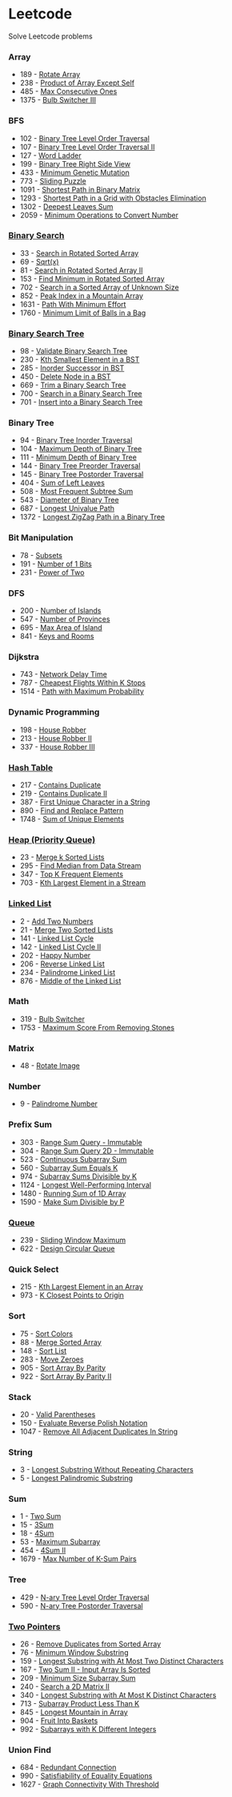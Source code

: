 # Leetcode

Solve Leetcode problems


### Array
- 189 - [Rotate Array](src/com/namanh/array/RotateArray.java)
- 238 - [Product of Array Except Self](src/com/namanh/array/ProductOfArrayExceptSelf.java)
- 485 - [Max Consecutive Ones](src/com/namanh/array/MaxConsecutiveOnes.java)
- 1375 - [Bulb Switcher III](src/com/namanh/array/BulbSwitcherIII.java)

### BFS
- 102 - [Binary Tree Level Order Traversal](src/com/namanh/bfs/BinaryTreeLevelOrderTraversal.java)
- 107 - [Binary Tree Level Order Traversal II](src/com/namanh/bfs/BinaryTreeLevelOrderTraversalII.java)
- 127 - [Word Ladder](src/com/namanh/bfs/WordLadder.java)
- 199 - [Binary Tree Right Side View](src/com/namanh/bfs/BinaryTreeRightSideView.java)
- 433 - [Minimum Genetic Mutation](src/com/namanh/bfs/MinimumGeneticMutation.java)
- 773 - [Sliding Puzzle](src/com/namanh/bfs/SlidingPuzzle.java)
- 1091 - [Shortest Path in Binary Matrix](src/com/namanh/bfs/ShortestPathInBinaryMatrix.java)
- 1293 - [Shortest Path in a Grid with Obstacles Elimination](src/com/namanh/bfs/ShortestPathInAGridWithObstaclesElimination.java)
- 1302 - [Deepest Leaves Sum](src/com/namanh/bfs/DeepestLeavesSum.java)
- 2059 - [Minimum Operations to Convert Number](src/com/namanh/bfs/MinimumOperationsToConvertNumber.java)

### [Binary Search](src/com/namanh/binary_search/BinarySearch.txt)
- 33 - [Search in Rotated Sorted Array](src/com/namanh/binary_search/SearchInRotatedSortedArray.java)
- 69 - [Sqrt(x)](src/com/namanh/binary_search/SqrtX.java)
- 81 - [Search in Rotated Sorted Array II](src/com/namanh/binary_search/SearchInRotatedSortedArrayII.java)
- 153 - [Find Minimum in Rotated Sorted Array](src/com/namanh/binary_search/FindMinimumInRotatedSortedArray.java)
- 702 - [Search in a Sorted Array of Unknown Size](src/com/namanh/binary_search/SearchInASortedArrayOfUnknownSize.java)
- 852 - [Peak Index in a Mountain Array](src/com/namanh/binary_search/PeakIndexInAMountainArray.java)
- 1631 - [Path With Minimum Effort](src/com/namanh/binary_search/PathWithMinimumEffort.java)
- 1760 - [Minimum Limit of Balls in a Bag](src/com/namanh/binary_search/MinimumLimitOfBallsInABag.java)

### [Binary Search Tree](src/com/namanh/binary_search_tree/BinarySearchTree.txt)
- 98 - [Validate Binary Search Tree](src/com/namanh/binary_search_tree/ValidateBinarySearchTree.java)
- 230 - [Kth Smallest Element in a BST](src/com/namanh/binary_search_tree/KthSmallestElementInABST.java)
- 285 - [Inorder Successor in BST](src/com/namanh/binary_search_tree/InorderSuccessorInBST.java)
- 450 - [Delete Node in a BST](src/com/namanh/binary_search_tree/DeleteNodeInABST.java)
- 669 - [Trim a Binary Search Tree](src/com/namanh/binary_search_tree/TrimABinarySearchTree.java)
- 700 - [Search in a Binary Search Tree](src/com/namanh/binary_search_tree/SearchInABinarySearchTree.java)
- 701 - [Insert into a Binary Search Tree](src/com/namanh/binary_search_tree/InsertIntoABinarySearchTree.java)

### Binary Tree
- 94 - [Binary Tree Inorder Traversal](src/com/namanh/binary_tree/BinaryTreeInorderTraversal.java)
- 104 - [Maximum Depth of Binary Tree](src/com/namanh/binary_tree/MaximumDepthOfBinaryTree.java)
- 111 - [Minimum Depth of Binary Tree](src/com/namanh/binary_tree/MinimumDepthOfBinaryTree.java)
- 144 - [Binary Tree Preorder Traversal](src/com/namanh/binary_tree/BinaryTreePreorderTraversal.java)
- 145 - [Binary Tree Postorder Traversal](src/com/namanh/binary_tree/BinaryTreePostorderTraversal.java)
- 404 - [Sum of Left Leaves](src/com/namanh/binary_tree/SumOfLeftLeaves.java)
- 508 - [Most Frequent Subtree Sum](src/com/namanh/binary_tree/MostFrequentSubtreeSum.java)
- 543 - [Diameter of Binary Tree](src/com/namanh/binary_tree/DiameterOfBinaryTree.java)
- 687 - [Longest Univalue Path](src/com/namanh/binary_tree/LongestUnivaluePath.java)
- 1372 - [Longest ZigZag Path in a Binary Tree](src/com/namanh/binary_tree/LongestZigZagPath.java)

### Bit Manipulation
- 78 - [Subsets](src/com/namanh/bit_manipulation/Subsets.java)
- 191 - [Number of 1 Bits](src/com/namanh/bit_manipulation/NumberOf1Bits.java)
- 231 - [Power of Two](src/com/namanh/bit_manipulation/PowerOfTwo.java)

### DFS
- 200 - [Number of Islands](src/com/namanh/dfs/NumberOfIslands.java)
- 547 - [Number of Provinces](src/com/namanh/dfs/NumberOfProvinces.java)
- 695 - [Max Area of Island](src/com/namanh/dfs/MaxAreaOfIsland.java)
- 841 - [Keys and Rooms](src/com/namanh/dfs/KeysAndRooms.java)

### Dijkstra
- 743 - [Network Delay Time](src/com/namanh/dijkstra/NetworkDelayTime.java)
- 787 - [Cheapest Flights Within K Stops](src/com/namanh/dijkstra/CheapestFlightsWithinKStops.java)
- 1514 - [Path with Maximum Probability](src/com/namanh/dijkstra/PathWithMaximumProbability.java)

### Dynamic Programming
- 198 - [House Robber](src/com/namanh/dynamic_programming/HouseRobber.java)
- 213 - [House Robber II](src/com/namanh/dynamic_programming/HouseRobberII.java)
- 337 - [House Robber III](src/com/namanh/dynamic_programming/HouseRobberIII.java)

### [Hash Table](src/com/namanh/hash_table/Map.txt)
- 217 - [Contains Duplicate](src/com/namanh/hash_table/ContainsDuplicate.java)
- 219 - [Contains Duplicate II](src/com/namanh/hash_table/ContainsDuplicateII.java)
- 387 - [First Unique Character in a String](src/com/namanh/hash_table/FirstUniqueCharacter.java)
- 890 - [Find and Replace Pattern](src/com/namanh/hash_table/FindAndReplacePattern.java)
- 1748 - [Sum of Unique Elements](src/com/namanh/hash_table/SumOfUniqueElements.java)

### [Heap (Priority Queue)](src/com/namanh/heap_priority_queue/PriorityQueue.txt)
- 23 - [Merge k Sorted Lists](src/com/namanh/heap_priority_queue/MergeKSortedLists.java)
- 295 - [Find Median from Data Stream](src/com/namanh/heap_priority_queue/MedianFinder.java)
- 347 - [Top K Frequent Elements](src/com/namanh/heap_priority_queue/TopKFrequentElements.java)
- 703 - [Kth Largest Element in a Stream](src/com/namanh/heap_priority_queue/KthLargest.java)

### [Linked List](src/com/namanh/linked_list/LinkedList.txt)
- 2 - [Add Two Numbers](src/com/namanh/linked_list/AddTwoNumbers.java)
- 21 - [Merge Two Sorted Lists](src/com/namanh/linked_list/MergeTwoSortedLists.java)
- 141 - [Linked List Cycle](src/com/namanh/linked_list/LinkedListCycle.java)
- 142 - [Linked List Cycle II](src/com/namanh/linked_list/LinkedListCycleII.java)
- 202 - [Happy Number](src/com/namanh/linked_list/HappyNumber.java)
- 206 - [Reverse Linked List](src/com/namanh/linked_list/ReverseLinkedList.java)
- 234 - [Palindrome Linked List](src/com/namanh/linked_list/PalindromeLinkedList.java)
- 876 - [Middle of the Linked List](src/com/namanh/linked_list/MiddleLinkedList.java)

### Math
- 319 - [Bulb Switcher](src/com/namanh/math/BulbSwitcher.java)
- 1753 - [Maximum Score From Removing Stones](src/com/namanh/math/MaximumScoreFromRemovingStones.java)

### Matrix
- 48 - [Rotate Image](src/com/namanh/matrix/RotateImage.java)

### Number
- 9 - [Palindrome Number](src/com/namanh/number/PalindromeNumber.java)

### Prefix Sum
- 303 - [Range Sum Query - Immutable](src/com/namanh/prefix_sum/NumArray.java)
- 304 - [Range Sum Query 2D - Immutable](src/com/namanh/prefix_sum/NumMatrix.java)
- 523 - [Continuous Subarray Sum](src/com/namanh/prefix_sum/ContinuousSubArraySum.java)
- 560 - [Subarray Sum Equals K](src/com/namanh/prefix_sum/SubArraySumEqualsK.java)
- 974 - [Subarray Sums Divisible by K](src/com/namanh/prefix_sum/SubArraySumsDivisibleByK.java)
- 1124 - [Longest Well-Performing Interval](src/com/namanh/prefix_sum/LongestWellPerformingInterval.java)
- 1480 - [Running Sum of 1D Array](src/com/namanh/prefix_sum/RunningSum.java)
- 1590 - [Make Sum Divisible by P](src/com/namanh/prefix_sum/MakeSumDivisibleByP.java)

### [Queue](src/com/namanh/queue/Queue.txt)
- 239 - [Sliding Window Maximum](src/com/namanh/queue/SlidingWindowMaximum.java)
- 622 - [Design Circular Queue](src/com/namanh/queue/MyCircularQueue.java)

### Quick Select
- 215 - [Kth Largest Element in an Array](src/com/namanh/quick_select/KthLargestElement.java)
- 973 - [K Closest Points to Origin](src/com/namanh/quick_select/KClosestPoints.java)

### Sort
- 75 - [Sort Colors](src/com/namanh/sort/SortColors.java)
- 88 - [Merge Sorted Array](src/com/namanh/sort/MergeSortedArray.java)
- 148 - [Sort List](src/com/namanh/sort/SortList.java)
- 283 - [Move Zeroes](src/com/namanh/sort/MoveZeroes.java)
- 905 - [Sort Array By Parity](src/com/namanh/sort/SortArrayByParity.java)
- 922 - [Sort Array By Parity II](src/com/namanh/sort/SortArrayByParityII.java)

### Stack
- 20 - [Valid Parentheses](src/com/namanh/stack/ValidParentheses.java)
- 150 - [Evaluate Reverse Polish Notation](src/com/namanh/stack/EvaluateReversePolishNotation.java)
- 1047 - [Remove All Adjacent Duplicates In String](src/com/namanh/stack/RemoveAllAdjacentDuplicatesInString.java)

### String
- 3 - [Longest Substring Without Repeating Characters](src/com/namanh/string/LongestSubstringWithoutRepeatingCharacters.java)
- 5 - [Longest Palindromic Substring](src/com/namanh/string/LongestPalindromicSubstring.java)

### Sum
- 1 - [Two Sum](src/com/namanh/sum/TwoSum.java)
- 15 - [3Sum](src/com/namanh/sum/ThreeSum.java)
- 18 - [4Sum](src/com/namanh/sum/FourSum.java)
- 53 - [Maximum Subarray](src/com/namanh/sum/MaximumSubArray.java)
- 454 - [4Sum II](src/com/namanh/sum/FourSumII.java)
- 1679 - [Max Number of K-Sum Pairs](src/com/namanh/sum/MaxNumberOfKSumPairs.java)

### Tree
- 429 - [N-ary Tree Level Order Traversal](src/com/namanh/tree/NaryTreeLevelOrderTraversal.java)
- 590 - [N-ary Tree Postorder Traversal](src/com/namanh/tree/NaryTreePostorderTraversal.java)

### [Two Pointers](src/com/namanh/two_pointers/TwoPointers.txt)
- 26 - [Remove Duplicates from Sorted Array](src/com/namanh/two_pointers/RemoveDuplicatesFromSortedArray.java)
- 76 - [Minimum Window Substring](src/com/namanh/two_pointers/MinimumWindowSubstring.java)
- 159 - [Longest Substring with At Most Two Distinct Characters](src/com/namanh/two_pointers/LongestSubstringWithAtMostTwoDistinctCharacters.java)
- 167 - [Two Sum II - Input Array Is Sorted](src/com/namanh/two_pointers/TwoSumII_InputArrayIsSorted.java)
- 209 - [Minimum Size Subarray Sum](src/com/namanh/two_pointers/MinimumSizeSubarraySum.java)
- 240 - [Search a 2D Matrix II](src/com/namanh/two_pointers/SearchA2DMatrixII.java)
- 340 - [Longest Substring with At Most K Distinct Characters](src/com/namanh/two_pointers/LongestSubstringWithAtMostKDistinctCharacters.java)
- 713 - [Subarray Product Less Than K](src/com/namanh/two_pointers/SubarrayProductLessThanK.java)
- 845 - [Longest Mountain in Array](src/com/namanh/two_pointers/LongestMountainInArray.java)
- 904 - [Fruit Into Baskets](src/com/namanh/two_pointers/FruitIntoBaskets.java)
- 992 - [Subarrays with K Different Integers](src/com/namanh/two_pointers/SubarraysWithKDifferentIntegers.java)

### Union Find
- 684 - [Redundant Connection](src/com/namanh/union_find/RedundantConnection.java)
- 990 - [Satisfiability of Equality Equations](src/com/namanh/union_find/SatisfiabilityOfEqualityEquations.java)
- 1627 - [Graph Connectivity With Threshold](src/com/namanh/union_find/GraphConnectivityWithThreshold.java)